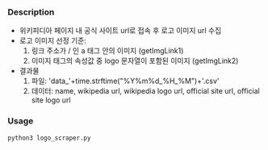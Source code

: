 ### Description
- 위키피디아 페이지 내 공식 사이트 url로 접속 후 로고 이미지 url 수집
- 로고 이미지 선정 기준:
  1. 링크 주소가 / 인 a 태그 안의 이미지 (getImgLink1)
  2. 이미지 태그의 속성값 중 logo 문자열이 포함된 이미지 (getImgLink2)
- 결과물
  1. 파일: 'data_'+time.strftime("%Y%m%d_%H_%M")+'.csv'
  2. 데이터: name, wikipedia url, wikipedia logo url, official site url, official site logo url

### Usage
    python3 logo_scraper.py
